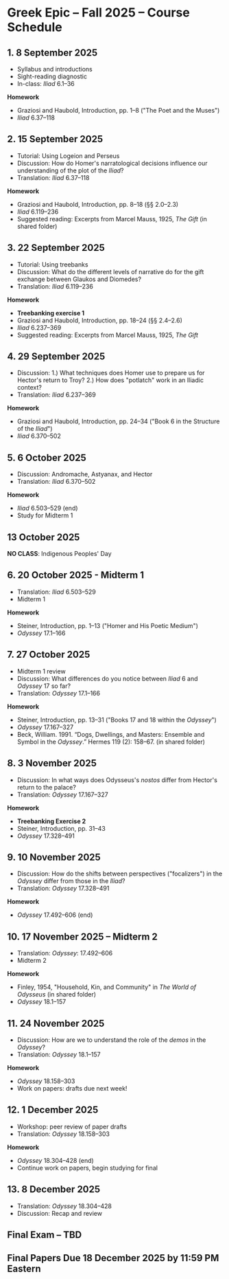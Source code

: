 # Greek Epic – Fall 2025 – Course Schedule

## 1. 8 September 2025

- Syllabus and introductions
- Sight-reading diagnostic
- In-class: _Iliad_ 6.1–36

**Homework**

- Graziosi and Haubold, Introduction, pp. 1–8 ("The Poet and the Muses")
- _Iliad_ 6.37–118

## 2. 15 September 2025

- Tutorial: Using Logeion and Perseus
- Discussion: How do Homer's narratological decisions influence our
  understanding of the plot of the _Iliad_?
- Translation: _Iliad_ 6.37–118

**Homework**

- Graziosi and Haubold, Introduction, pp. 8–18 (§§ 2.0–2.3)
- _Iliad_ 6.119–236
- Suggested reading: Excerpts from Marcel Mauss, 1925, _The Gift_ (in shared folder)

## 3. 22 September 2025

- Tutorial: Using treebanks
- Discussion: What do the different levels of narrative do for the gift exchange
  between Glaukos and Diomedes?
- Translation: _Iliad_ 6.119–236

**Homework**

- **Treebanking exercise 1**
- Graziosi and Haubold, Introduction, pp. 18–24 (§§ 2.4–2.6)
- _Iliad_ 6.237–369
- Suggested reading: Excerpts from Marcel Mauss, 1925, _The Gift_

## 4. 29 September 2025

- Discussion: 1.) What techniques does Homer use to prepare us for Hector's return
  to Troy? 2.) How does "potlatch" work in an Iliadic context?
- Translation: _Iliad_ 6.237–369

**Homework**

- Graziosi and Haubold, Introduction, pp. 24–34 ("Book 6 in the Structure of the _Iliad_")
- _Iliad_ 6.370–502

## 5. 6 October 2025

- Discussion: Andromache, Astyanax, and Hector
- Translation: _Iliad_ 6.370–502

**Homework**

- _Iliad_ 6.503–529 (end)
- Study for Midterm 1

## 13 October 2025

**NO CLASS**: Indigenous Peoples' Day

## 6. 20 October 2025 - Midterm 1

- Translation: _Iliad_ 6.503–529
- Midterm 1

**Homework**

- Steiner, Introduction, pp. 1–13 ("Homer and His Poetic Medium")
- _Odyssey_ 17.1–166

## 7. 27 October 2025

- Midterm 1 review
- Discussion: What differences do you notice between _Iliad_ 6 and _Odyssey_ 17
  so far?
- Translation: _Odyssey_ 17.1–166

**Homework**

- Steiner, Introduction, pp. 13–31 ("Books 17 and 18 within the _Odyssey_")
- _Odyssey_ 17.167–327
- Beck, William. 1991. “Dogs, Dwellings, and Masters: Ensemble and Symbol in the
  _Odyssey_.” Hermes 119 (2): 158–67. (in shared folder)

## 8. 3 November 2025

- Discussion: In what ways does Odysseus's _nostos_ differ from Hector's return
  to the palace?
- Translation: _Odyssey_ 17.167–327

**Homework**

- **Treebanking Exercise 2**
- Steiner, Introduction, pp. 31–43
- _Odyssey_ 17.328–491

## 9. 10 November 2025

- Discussion: How do the shifts between perspectives ("focalizers") in the
  _Odyssey_ differ from those in the _Iliad_?
- Translation: _Odyssey_ 17.328–491

**Homework**

- _Odyssey_ 17.492–606 (end)

## 10. 17 November 2025 – Midterm 2

- Translation: _Odyssey_: 17.492–606
- Midterm 2

**Homework**

- Finley, 1954, "Household, Kin, and Community" in _The World of Odysseus_ (in
  shared folder)
- _Odyssey_ 18.1–157


## 11. 24 November 2025

- Discussion: How are we to understand the role of the _demos_ in the _Odyssey_?
- Translation: _Odyssey_ 18.1–157

**Homework**

- _Odyssey_ 18.158–303
- Work on papers: drafts due next week!


## 12. 1 December 2025

- Workshop: peer review of paper drafts
- Translation: _Odyssey_ 18.158–303

**Homework**

- _Odyssey_ 18.304–428 (end)
- Continue work on papers, begin studying for final

## 13. 8 December 2025

- Translation: _Odyssey_ 18.304–428
- Discussion: Recap and review

## Final Exam – TBD

## Final Papers Due 18 December 2025 by 11:59 PM Eastern
